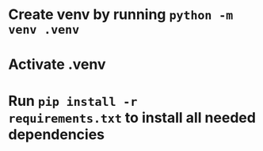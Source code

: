 # Create venv by running `python -m venv .venv`
# Activate .venv
# Run `pip install -r requirements.txt` to install all needed dependencies
